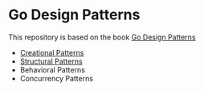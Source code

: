 # Go Design Patterns

This repository is based on the book  [Go Design Patterns](./docs/GO_DESIGN_PATTERNS.pdf)

- [Creational Patterns](./creational-patterns/README.md)
- [Structural Patterns](./structural-patterns/README.md)
- Behavioral Patterns
- Concurrency Patterns